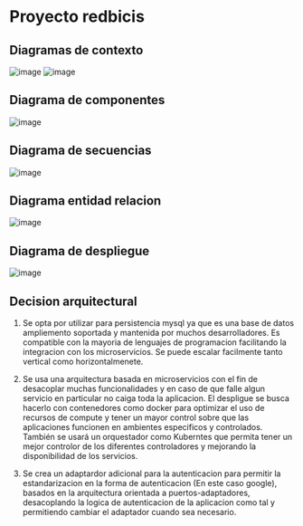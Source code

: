 # Proyecto redbicis

## Diagramas de contexto

![image](https://user-images.githubusercontent.com/53226925/234002241-09f5aa2e-a065-4c1f-ae48-61e91cf183e7.png)
![image](https://user-images.githubusercontent.com/53226925/234002327-9b16f22e-78b1-425c-9354-62c3b20d8ecb.png)

## Diagrama de componentes

![image](https://user-images.githubusercontent.com/53226925/236634936-94b0b622-bf10-43f5-8675-33077b0e056d.png)

## Diagrama de secuencias

![image](https://user-images.githubusercontent.com/53226925/233897008-c1327f3e-5c76-46a1-aebc-560e22773ff6.png)

## Diagrama entidad relacion

![image](https://user-images.githubusercontent.com/53226925/233899014-7f52e50f-f59d-49e9-b256-1a2135bd9a47.png)

## Diagrama de despliegue

![image](https://user-images.githubusercontent.com/53226925/236635721-a259d3de-19d2-4ce1-8774-7618f4bd3106.png)

## Decision arquitectural

1. Se opta por utilizar para persistencia mysql ya que es una base de datos ampliemento soportada y mantenida por muchos desarrolladores. Es compatible con la mayoria de lenguajes de programacion facilitando la integracion con los microservicios. Se puede escalar facilmente tanto vertical como horizontalmenete.

2. Se usa una arquitectura basada en microservicios con el fin de desacoplar muchas funcionalidades y en caso de que falle algun servicio en particular no caiga toda la aplicacion. El despligue se busca hacerlo con contenedores como docker para optimizar el uso de recursos de compute y tener un mayor control sobre que las aplicaciones funcionen en ambientes especificos y controlados. También se usará un orquestador como Kuberntes que permita tener un mejor controlor de los diferentes controladores y mejorando la disponibilidad de los servicios.

3. Se crea un adaptardor adicional para la autenticacion para permitir la estandarizacion en la forma de autenticacion (En este caso google), basados en la arquitectura orientada a puertos-adaptadores, desacoplando la logica de autenticacion de la aplicacion como tal y permitiendo cambiar el adaptador cuando sea necesario.
